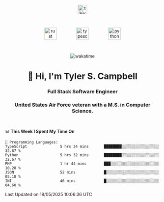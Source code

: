 <p align="center">
<a href="https://www.linkedin.com/in/t36campbell" target="blank"><img align="center" src="https://ik.imagekit.io/t36campbell/Portfolio/linkedin.png.original_m8bbGgPh6.png" alt="t36campbell" height="30" width="30" /></a>
</p>
<p align="center">
    <img src="https://rustacean.net/assets/rustacean-orig-noshadow.svg" alt="rust" width="40" height="40" style="margin: 6%;" />
    <img src="https://cdn.worldvectorlogo.com/logos/typescript.svg" alt="typescript" width="40" height="40" style="margin: 6%;" />
    <img src="https://cdn.worldvectorlogo.com/logos/python-5.svg" alt="python" width="40" height="40" style="margin: 6%;" />
</p>
<div align="center">
  
  ![wakatime](https://wakatime.com/badge/user/738aac7f-8868-4bc3-a1df-4c36703ee4b6.svg)
  
</div>

<h1 align="center">👋 Hi, I'm Tyler S. Campbell</h1>
<h3 align="center">Full Stack Software Engineer</h3>
<h3 align="center">United States Air Force veteran with a M.S. in Computer Science.</h3>
<br>

<!--START_SECTION:waka-->
📊 **This Week I Spent My Time On** 

```text
💬 Programming Languages: 
TypeScript               5 hrs 34 mins       ████████░░░░░░░░░░░░░░░░░   32.87 % 
Python                   5 hrs 32 mins       ████████░░░░░░░░░░░░░░░░░   32.67 % 
PHP                      1 hr 44 mins        ███░░░░░░░░░░░░░░░░░░░░░░   10.28 % 
JSON                     52 mins             █░░░░░░░░░░░░░░░░░░░░░░░░   05.18 % 
INI                      46 mins             █░░░░░░░░░░░░░░░░░░░░░░░░   04.60 % 
```


 Last Updated on 18/05/2025 10:06:36 UTC
<!--END_SECTION:waka-->
